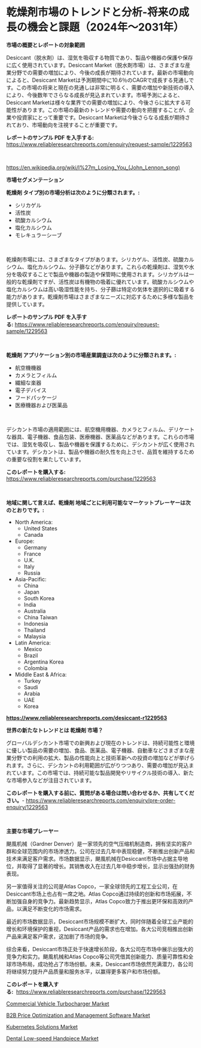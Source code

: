 <p><h1>乾燥剤市場のトレンドと分析-将来の成長の機会と課題（2024年〜2031年）</h1></p><p><strong>市場の概要とレポートの対象範囲</strong></p>
<p><p>Desiccant（脱水剤）は、湿気を吸収する物質であり、製品や機器の保護や保存に広く使用されています。Desiccant Market（脱水剤市場）は、さまざまな産業分野での需要の増加により、今後の成長が期待されています。最新の市場動向によると、Desiccant Marketは予測期間中に10.6％のCAGRで成長する見通しです。この市場の将来と現在の見通しは非常に明るく、需要の増加や新技術の導入により、今後数年でさらなる成長が見込まれています。市場予測によると、Desiccant Marketは様々な業界での需要の増加により、今後さらに拡大する可能性があります。この市場の最新のトレンドや需要の動向を把握することが、企業や投資家にとって重要です。Desiccant Marketは今後さらなる成長が期待されており、市場動向を注視することが重要です。</p></p>
<p><strong>レポートのサンプル PDF を入手する:</strong> <a href="https://www.reliableresearchreports.com/enquiry/request-sample/1229563">https://www.reliableresearchreports.com/enquiry/request-sample/1229563</a></p>
<p>&nbsp;</p>
<p><a href="https://en.wikipedia.org/wiki/I%27m_Losing_You_(John_Lennon_song)">https://en.wikipedia.org/wiki/I%27m_Losing_You_(John_Lennon_song)</a></p>
<p><strong>市場セグメンテーション</strong></p>
<p><strong>乾燥剤 タイプ別の市場分析は次のように分類されます。:</strong></p>
<p><ul><li>シリカゲル</li><li>活性炭</li><li>硫酸カルシウム</li><li>塩化カルシウム</li><li>モレキュラーシーブ</li></ul></p>
<p>&nbsp;</p>
<p><p>乾燥剤市場には、さまざまなタイプがあります。シリカゲル、活性炭、硫酸カルシウム、塩化カルシウム、分子篩などがあります。これらの乾燥剤は、湿気や水分を吸収することで製品や機器の製造や保管時に使用されます。シリカゲルは一般的な乾燥剤ですが、活性炭は有機物の吸着に優れています。硫酸カルシウムや塩化カルシウムは高い吸湿性能を持ち、分子篩は特定の気体を選択的に吸着する能力があります。乾燥剤市場はさまざまなニーズに対応するために多様な製品を提供しています。</p></p>
<p><strong>レポートのサンプル PDF を入手する:</strong>&nbsp;<a href="https://www.reliableresearchreports.com/enquiry/request-sample/1229563">https://www.reliableresearchreports.com/enquiry/request-sample/1229563</a></p>
<p>&nbsp;</p>
<p><strong> 乾燥剤 アプリケーション別の市場産業調査は次のように分類されます。:</strong></p>
<p><ul><li>航空機機器</li><li>カメラとフィルム</li><li>繊細な楽器</li><li>電子デバイス</li><li>フードパッケージ</li><li>医療機器および医薬品</li></ul></p>
<p>&nbsp;</p>
<p><p>デシカント市場の適用範囲には、航空機用機器、カメラとフィルム、デリケートな器具、電子機器、食品包装、医療機器、医薬品などがあります。これらの市場では、湿気を吸収し、製品や機器を保護するために、デシカントが広く使用されています。デシカントは、製品や機器の耐久性を向上させ、品質を維持するための重要な役割を果たしています。</p></p>
<p><strong>このレポートを購入する:</strong>&nbsp; <a href="https://www.reliableresearchreports.com/purchase/1229563">https://www.reliableresearchreports.com/purchase/1229563</a></p>
<p>&nbsp;</p>
<p><strong>地域に関して言えば、乾燥剤 地域ごとに利用可能なマーケットプレーヤーは次のとおりです。:</strong></p>
<p><ul>
    <li>
        North America:
        <ul>
            <li>United States</li>
            <li>Canada</li>
        </ul>
    </li>
    <li>
        Europe:
        <ul>
            <li>Germany</li>
            <li>France</li>
            <li>U.K.</li>
            <li>Italy</li>
            <li>Russia</li>
        </ul>
    </li>
    <li>
        Asia-Pacific:
        <ul>
            <li>China</li>
            <li>Japan</li>
            <li>South Korea</li>
            <li>India</li>
            <li>Australia</li>
            <li>China Taiwan</li>
            <li>Indonesia</li>
            <li>Thailand</li>
            <li>Malaysia</li>
        </ul>
    </li>
    <li>
        Latin America:
        <ul>
            <li>Mexico</li>
            <li>Brazil</li>
            <li>Argentina Korea</li>
            <li>Colombia</li>
        </ul>
    </li>
    <li>
        Middle East & Africa:
        <ul>
            <li>Turkey</li>
            <li>Saudi</li>
            <li>Arabia</li>
            <li>UAE</li>
            <li>Korea</li>
        </ul>
    </li>
    </ul></p>
<p><strong><a href="https://www.reliableresearchreports.com/desiccant-r1229563">https://www.reliableresearchreports.com/desiccant-r1229563</a></strong>&nbsp;</p>
<p><strong>世界の新たなトレンドとは 乾燥剤 市場？</strong></p>
<p><p>グローバルデシカント市場での新興および現在のトレンドは、持続可能性と環境に優しい製品の需要の増加、食品、医薬品、電子機器、自動車などさまざまな産業分野での利用の拡大、製品の性能向上と技術革新への投資の増加などが挙げられます。さらに、デシカントの利用範囲が広がりつつあり、需要の増加が見込まれています。この市場では、持続可能な製品開発やリサイクル技術の導入、新たな市場参入などが注目されています。</p></p>
<p><strong>このレポートを購入する前に、質問がある場合は問い合わせるか、共有してください。</strong>- <a href="https://www.reliableresearchreports.com/enquiry/pre-order-enquiry/1229563">https://www.reliableresearchreports.com/enquiry/pre-order-enquiry/1229563</a></p>
<p>&nbsp;</p>
<p><strong>主要な市場プレーヤー</strong></p>
<p><p>颶風机械（Gardner Denver）是一家领先的空气压缩机制造商，拥有坚实的客户群和全球范围内的市场渗透力。公司在过去几年中表现稳健，不断推出创新产品和技术来满足客户需求。市场数据显示，颶風机械在Desiccant市场中占据主导地位，并取得了显著的增长。其销售收入在过去几年中稳步增长，显示出强劲的财务表现。</p><p>另一家值得关注的公司是Atlas Copco，一家全球领先的工程工业公司，在Desiccant市场上也占有一席之地。Atlas Copco通过持续的创新和市场拓展，不断加强自身的竞争力。最新趋势显示，Atlas Copco致力于推出更环保和高效的产品，以满足不断变化的市场需求。</p><p>最近的市场数据显示，Desiccant市场规模不断扩大，同时伴随着全球工业产能的增长和环境保护的重视，Desiccant产品的需求也在增加。各大公司竞相推出创新产品来满足客户需求，这加剧了市场的竞争。</p><p>综合来看，Desiccant市场正处于快速增长阶段，各大公司在市场中展示出强大的竞争力和实力。颶風机械和Atlas Copco等公司凭借其创新能力、质量可靠性和全球市场布局，成功抢占了市场份额。未来，Desiccant市场依然充满潜力，各公司将继续努力提升产品质量和服务水平，以赢得更多客户和市场份额。</p></p>
<p><strong>このレポートを購入する:</strong>&nbsp;&nbsp;<a href="https://www.reliableresearchreports.com/purchase/1229563">https://www.reliableresearchreports.com/purchase/1229563</a></p>
<p><p><a href="https://issuu.com/reportprime-2/docs/commercial-vehicle-turbocharger-market-size-2030.p">Commercial Vehicle Turbocharger Market</a></p><p><a href="https://github.com/EdwarWatkinXXdd/Market-Research-Report-List-1/blob/main/b2b-price-optimization-and-management-software-market.md">B2B Price Optimization and Management Software Market</a></p><p><a href="https://github.com/LoganChynna/Market-Research-Report-List-1/blob/main/kubernetes-solutions-market.md">Kubernetes Solutions Market</a></p><p><a href="https://issuu.com/reportprime-2/docs/dental-low-speed-handpiece-market-s_d66446f1d45bef">Dental Low-speed Handpiece Market</a></p></p>